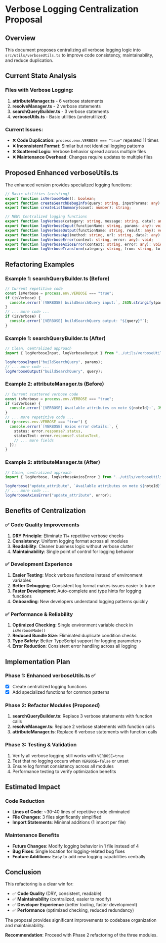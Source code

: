 # Verbose Logging Centralization Proposal

## Overview
This document proposes centralizing all verbose logging logic into `src/utils/verboseUtils.ts` to improve code consistency, maintainability, and reduce duplication.

## Current State Analysis

### Files with Verbose Logging:
1. **attributeManager.ts** - 6 verbose statements
2. **resolveManager.ts** - 2 verbose statements
3. **searchQueryBuilder.ts** - 3 verbose statements
4. **verboseUtils.ts** - Basic utilities (underutilized)

### Current Issues:
- ❌ **Code Duplication**: `process.env.VERBOSE === "true"` repeated 11 times
- ❌ **Inconsistent Format**: Similar but not identical logging patterns
- ❌ **Scattered Logic**: Verbose behavior spread across multiple files
- ❌ **Maintenance Overhead**: Changes require updates to multiple files

## Proposed Enhanced verboseUtils.ts

The enhanced version provides specialized logging functions:

```typescript
// Basic utilities (existing)
export function isVerboseMode(): boolean;
export function createSearchDebugInfo(query: string, inputParams: any): string;
export function createListSummary(count: number): string;

// NEW: Centralized logging functions
export function logVerbose(category: string, message: string, data?: any): void;
export function logVerboseInput(functionName: string, params: any): void;
export function logVerboseOutput(functionName: string, result: any): void;
export function logVerboseApi(method: string, url: string, data?: any): void;
export function logVerboseError(context: string, error: any): void;
export function logVerboseAxiosError(context: string, error: any): void;
export function logVerboseTransform(category: string, from: string, to: string, reason?: string): void;
```

## Refactoring Examples

### Example 1: searchQueryBuilder.ts (Before)
```typescript
// Current repetitive code
const isVerbose = process.env.VERBOSE === "true";
if (isVerbose) {
  console.error(`[VERBOSE] buildSearchQuery input:`, JSON.stringify(params, null, 2));
}
// ... more code ...
if (isVerbose) {
  console.error(`[VERBOSE] buildSearchQuery output: "${query}"`);
}
```

### Example 1: searchQueryBuilder.ts (After)
```typescript
// Clean, centralized approach
import { logVerboseInput, logVerboseOutput } from "../utils/verboseUtils.js";

logVerboseInput("buildSearchQuery", params);
// ... more code ...
logVerboseOutput("buildSearchQuery", query);
```

### Example 2: attributeManager.ts (Before)
```typescript
// Current scattered verbose code
const isVerbose = process.env.VERBOSE === "true";
if (isVerbose) {
  console.error(`[VERBOSE] Available attributes on note ${noteId}:`, JSON.stringify(noteResponse.data.attributes, null, 2));
}
// ... more repetitive code ...
if (process.env.VERBOSE === "true") {
  console.error(`[VERBOSE] Axios error details:`, {
    status: error.response?.status,
    statusText: error.response?.statusText,
    // ... more fields
  });
}
```

### Example 2: attributeManager.ts (After)
```typescript
// Clean, centralized approach
import { logVerbose, logVerboseAxiosError } from "../utils/verboseUtils.js";

logVerbose("update_attribute", `Available attributes on note ${noteId}`, noteResponse.data.attributes);
// ... more code ...
logVerboseAxiosError("update_attribute", error);
```

## Benefits of Centralization

### ✅ **Code Quality Improvements**
1. **DRY Principle**: Eliminate 11+ repetitive verbose checks
2. **Consistency**: Uniform logging format across all modules
3. **Readability**: Cleaner business logic without verbose clutter
4. **Maintainability**: Single point of control for logging behavior

### ✅ **Development Experience**
1. **Easier Testing**: Mock verbose functions instead of environment variables
2. **Better Debugging**: Consistent log format makes issues easier to trace
3. **Faster Development**: Auto-complete and type hints for logging functions
4. **Onboarding**: New developers understand logging patterns quickly

### ✅ **Performance & Reliability**
1. **Optimized Checking**: Single environment variable check in `isVerboseMode()`
2. **Reduced Bundle Size**: Eliminated duplicate condition checks
3. **Type Safety**: Better TypeScript support for logging parameters
4. **Error Reduction**: Consistent error handling across all logging

## Implementation Plan

### Phase 1: Enhanced verboseUtils.ts ✅
- [x] Create centralized logging functions
- [x] Add specialized functions for common patterns

### Phase 2: Refactor Modules (Proposed)
1. **searchQueryBuilder.ts**: Replace 3 verbose statements with function calls
2. **resolveManager.ts**: Replace 2 verbose statements with function calls
3. **attributeManager.ts**: Replace 6 verbose statements with function calls

### Phase 3: Testing & Validation
1. Verify all verbose logging still works with `VERBOSE=true`
2. Test that no logging occurs when `VERBOSE=false` or unset
3. Ensure log format consistency across all modules
4. Performance testing to verify optimization benefits

## Estimated Impact

### Code Reduction
- **Lines of Code**: ~30-40 lines of repetitive code eliminated
- **File Changes**: 3 files significantly simplified
- **Import Statements**: Minimal additions (1 import per file)

### Maintenance Benefits
- **Future Changes**: Modify logging behavior in 1 file instead of 4
- **Bug Fixes**: Single location for logging-related bug fixes
- **Feature Additions**: Easy to add new logging capabilities centrally

## Conclusion

This refactoring is a clear win for:
- ✅ **Code Quality** (DRY, consistent, readable)
- ✅ **Maintainability** (centralized, easier to modify)
- ✅ **Developer Experience** (better tooling, faster development)
- ✅ **Performance** (optimized checking, reduced redundancy)

The proposal provides significant improvements to codebase organization and maintainability.

**Recommendation**: Proceed with Phase 2 refactoring of the three modules.